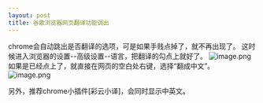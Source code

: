 ```yaml
---
layout: post
title: 谷歌浏览器网页翻译功能调出
---
```

chrome会自动跳出是否翻译的选项，可是如果手贱点掉了，就不再出现了。
这时候进入浏览器的设置--高级设置--语言，把翻译的勾点上就好了。
![image.png](https://upload-images.jianshu.io/upload_images/3676517-c38bcafd6aa5bb98.png?imageMogr2/auto-orient/strip%7CimageView2/2/w/1240)
如果是已经点上了，就直接在网页的空白处右键，选择“翻成中文”。
![image.png](https://upload-images.jianshu.io/upload_images/3676517-19cb4ee5ee3ecd55.png?imageMogr2/auto-orient/strip%7CimageView2/2/w/1240)

另外，推荐chrome小插件[彩云小译]，会同时显示中英文。